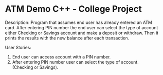 # ATM Demo C++ - College Project

Description: Program that assumes end user has already entered an ATM card.  After entering PIN number the end user can select the type of account either Checking or Savings account and make a deposit or withdraw.  Then it prints the results with the new balance after each transaction.

User Stories:
   1.  End user can access account with a PIN number.
   2.  After entering PIN number user can select the type of account. (Checking or Savings).
